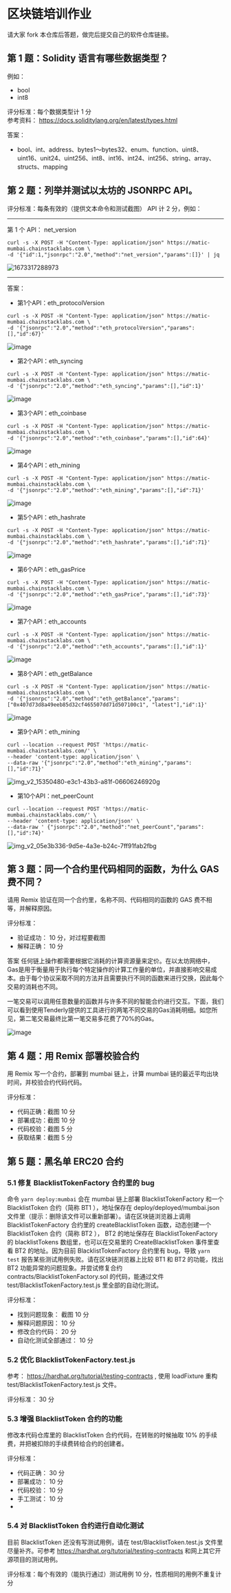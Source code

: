 # 区块链培训作业

请大家 fork 本仓库后答题，做完后提交自己的软件仓库链接。

## 第 1 题：Solidity 语言有哪些数据类型？

例如：

-   bool
-   int8

评分标准：每个数据类型计 1 分  
参考资料： https://docs.soliditylang.org/en/latest/types.html

答案：
-   bool、int、address、bytes1〜bytes32、enum、function、uint8、uint16、unit24、uint256、int8、int16、int24、int256、string、array、structs、mapping

## 第 2 题：列举并测试以太坊的 JSONRPC API。

评分标准：每条有效的（提供文本命令和测试截图） API 计 2 分，例如：

---

第 1 个 API： net_version

```shell
curl -s -X POST -H "Content-Type: application/json" https://matic-mumbai.chainstacklabs.com \
-d '{"id":1,"jsonrpc":"2.0","method":"net_version","params":[]}' | jq
```

![1673317288973](https://user-images.githubusercontent.com/7695325/211447294-e9e142c1-0fec-4588-9c8a-7ebfbd38a907.png)

---
答案：
-   第1个API：eth_protocolVersion
```shell
curl -s -X POST -H "Content-Type: application/json" https://matic-mumbai.chainstacklabs.com \
-d '{"jsonrpc":"2.0","method":"eth_protocolVersion","params":[],"id":67}'
```
![image](https://user-images.githubusercontent.com/40379005/212827773-da20f754-93a2-46ce-871c-7508eed888a4.png)


-   第2个API：eth_syncing
```shell
curl -s -X POST -H "Content-Type: application/json" https://matic-mumbai.chainstacklabs.com \
-d '{"jsonrpc":"2.0","method":"eth_syncing","params":[],"id":1}'
```
![image](https://user-images.githubusercontent.com/40379005/212828019-317bc800-1e14-4336-8301-473f242aa379.png)

-   第3个API：eth_coinbase
```shell
curl -s -X POST -H "Content-Type: application/json" https://matic-mumbai.chainstacklabs.com \
-d '{"jsonrpc":"2.0","method":"eth_coinbase","params":[],"id":64}'
```
![image](https://user-images.githubusercontent.com/40379005/212828174-d7660911-c67e-4242-a5dd-a4bd42e746d8.png)

-   第4个API：eth_mining
```shell
curl -s -X POST -H "Content-Type: application/json" https://matic-mumbai.chainstacklabs.com \
-d '{"jsonrpc":"2.0","method":"eth_mining","params":[],"id":71}'
```
![image](https://user-images.githubusercontent.com/40379005/212828479-15a41306-f4f7-4fcf-8215-cae53681246e.png)


-   第5个API：eth_hashrate
```shell
curl -s -X POST -H "Content-Type: application/json" https://matic-mumbai.chainstacklabs.com \
-d '{"jsonrpc":"2.0","method":"eth_hashrate","params":[],"id":71}'
```
![image](https://user-images.githubusercontent.com/40379005/212828596-c66aa3e4-65f8-48b6-b719-a494b86ca3df.png)


-   第6个API：eth_gasPrice
```shell
curl -s -X POST -H "Content-Type: application/json" https://matic-mumbai.chainstacklabs.com \
-d '{"jsonrpc":"2.0","method":"eth_gasPrice","params":[],"id":73}'
```
![image](https://user-images.githubusercontent.com/40379005/212828712-82965f65-f2b8-4d5f-8dbc-49d42e6c05fe.png)

-   第7个API：eth_accounts
```shell
curl -s -X POST -H "Content-Type: application/json" https://matic-mumbai.chainstacklabs.com \
-d '{"jsonrpc":"2.0","method":"eth_accounts","params":[],"id":1}'
```
![image](https://user-images.githubusercontent.com/40379005/212828882-1d0f16b0-1b72-4cf3-aea8-93b207d9ddfc.png)

-   第8个API：eth_getBalance
```shell
curl -s -X POST -H "Content-Type: application/json" https://matic-mumbai.chainstacklabs.com \
-d '{"jsonrpc":"2.0","method":"eth_getBalance","params":["0x407d73d8a49eeb85d32cf465507dd71d507100c1", "latest"],"id":1}'
```
![image](https://user-images.githubusercontent.com/40379005/212829105-73d73433-6cfb-4a1e-99cb-272aa80ab02e.png)


-   第9个API：eth_mining
```shell
curl --location --request POST 'https://matic-mumbai.chainstacklabs.com/' \
--header 'content-type: application/json' \
--data-raw '{"jsonrpc":"2.0","method":"eth_mining","params":[],"id":71}'
```

![img_v2_15350480-e3c1-43b3-a81f-06606246920g](https://user-images.githubusercontent.com/40379005/212619781-43bfff69-0483-4d3c-aa68-77e45a66b507.jpg)


-   第10个API：net_peerCount
```shell
curl --location --request POST 'https://matic-mumbai.chainstacklabs.com/' \
--header 'content-type: application/json' \
--data-raw ' {"jsonrpc":"2.0","method":"net_peerCount","params":[],"id":74}'
```

![img_v2_05e3b336-9d5e-4a3e-b24c-7ff91fab2fbg](https://user-images.githubusercontent.com/40379005/212618374-e81f88fd-4996-4441-832b-eb402373c0b3.jpg)



## 第 3 题：同一个合约里代码相同的函数，为什么 GAS 费不同？

请用 Remix 验证在同一个合约里，名称不同、代码相同的函数的 GAS 费不相等，并解释原因。

评分标准：

-   验证成功： 10 分，对过程要截图
-   解释正确： 10 分


答案
任何链上操作都需要根据它消耗的计算资源量来定价。在以太坊网络中，Gas是用于衡量用于执行每个特定操作的计算工作量的单位，并直接影响交易成本。由于每个协议采取不同的方法并且需要执行不同的函数来进行交换，因此每个交易的消耗也不同。

一笔交易可以调用任意数量的函数并与许多不同的智能合约进行交互。下面，我们可以看到使用Tenderly提供的工具进行的两笔不同交易的Gas消耗明细。如您所见，第二笔交易最终比第一笔交易多花费了70%的Gas。

![image](https://user-images.githubusercontent.com/40379005/212820024-adde771c-23db-47c6-a324-9aeabba6ff6a.png)


## 第 4 题：用 Remix 部署校验合约

用 Remix 写一个合约，部署到 mumbai 链上，计算 mumbai 链的最近平均出块时间，并校验合约代码代码。

评分标准：

-   代码正确：截图 10 分
-   部署成功：截图 10 分
-   代码校验：截图 5 分
-   获取结果：截图 5 分

## 第 5 题：黑名单 ERC20 合约

### 5.1 修复 BlacklistTokenFactory 合约里的 bug

命令 `yarn deploy:mumbai` 会在 mumbai 链上部署 BlacklistTokenFactory 和一个 BlacklistToken 合约（简称 BT1 ），地址保存在 deploy/deployed/mumbai.json 文件里（提示：删除该文件可以重新部署）。请在区块链浏览器上调用 BlacklistTokenFactory 合约里的 createBlacklistToken 函数，动态创建一个 BlacklistToken 合约（简称 BT2 ）， BT2 的地址保存在 BlacklistTokenFactory 的 blacklistTokens 数组里，也可以在交易里的 CreateBlacklistToken 事件里查看 BT2 的地址。因为目前 BlacklistTokenFactory 合约里有 bug，导致 `yarn test` 报告某些测试用例失败。请在区块链浏览器上比较 BT1 和 BT2 的功能，找出 BT2 功能异常的问题现象。并尝试修复合约 contracts/BlacklistTokenFactory.sol 的代码，能通过文件 test/BlacklistTokenFactory.test.js 里全部的自动化测试。

评分标准：

-   找到问题现象： 截图 10 分
-   解释问题原因： 10 分
-   修改合约代码： 20 分
-   自动化测试全部通过： 10 分

### 5.2 优化 BlacklistTokenFactory.test.js

参考： https://hardhat.org/tutorial/testing-contracts , 使用 loadFixture 重构 test/BlacklistTokenFactory.test.js 文件。

评分标准： 30 分

### 5.3 增强 BlacklistToken 合约的功能

修改本代码仓库里的 BlacklistToken 合约代码，在转账的时候抽取 10% 的手续费，并把被扣除的手续费转给合约的创建者。

评分标准：

-   代码正确： 30 分
-   部署成功： 10 分
-   代码校验： 10 分
-   手工测试： 10 分
-   
### 5.4 对 BlacklistToken 合约进行自动化测试

目前 BlacklistToken 还没有写测试用例，请在 test/BlacklistToken.test.js 文件里尽量补齐。可参考 https://hardhat.org/tutorial/testing-contracts 和网上其它开源项目的测试用例。

评分标准：每个有效的（能执行通过）测试用例 10 分，性质相同的用例不重复计分
